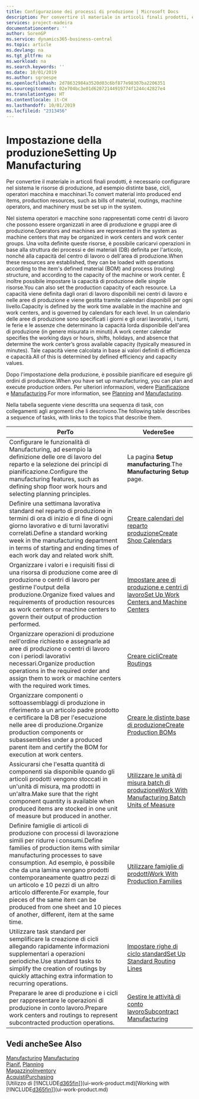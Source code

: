 ```yaml
---
title: Configurazione dei processi di produzione | Microsoft Docs
description: Per convertire il materiale in articoli finali prodotti, è necessario configurare nel sistema le risorse di produzione, ad esempio distinte base, cicli, operatori macchina e macchinari.
services: project-madeira
documentationcenter: ''
author: SorenGP
ms.service: dynamics365-business-central
ms.topic: article
ms.devlang: na
ms.tgt_pltfrm: na
ms.workload: na
ms.search.keywords: ''
ms.date: 10/01/2019
ms.author: sgroespe
ms.openlocfilehash: 2d78632984a3520d03c6bf877e98307ba2206351
ms.sourcegitcommit: 02e704bc3e01d62072144919774f1244c42827e4
ms.translationtype: HT
ms.contentlocale: it-CH
ms.lasthandoff: 10/01/2019
ms.locfileid: "2313456"
---
```

# <a name="setting-up-manufacturing"></a><span data-ttu-id="e6e38-103">Impostazione della produzione</span><span class="sxs-lookup"><span data-stu-id="e6e38-103">Setting Up Manufacturing</span></span>
<span data-ttu-id="e6e38-104">Per convertire il materiale in articoli finali prodotti, è necessario configurare nel sistema le risorse di produzione, ad esempio distinte base, cicli, operatori macchina e macchinari.</span><span class="sxs-lookup"><span data-stu-id="e6e38-104">To convert material into produced end items, production resources, such as bills of material, routings, machine operators, and machinery must be set up in the system.</span></span>

<span data-ttu-id="e6e38-105">Nel sistema operatori e macchine sono rappresentati come centri di lavoro che possono essere organizzati in aree di produzione e gruppi aree di produzione.</span><span class="sxs-lookup"><span data-stu-id="e6e38-105">Operators and machines are represented in the system as machine centers that may be organized in work centers and work center groups.</span></span> <span data-ttu-id="e6e38-106">Una volta definite queste risorse, è possibile caricarvi operazioni in base alla struttura dei processi e dei materiali (DB) definita per l'articolo, nonché alla capacità del centro di lavoro o dell'area di produzione.</span><span class="sxs-lookup"><span data-stu-id="e6e38-106">When these resources are established, they can be loaded with operations according to the item's defined material (BOM) and process (routing) structure, and according to the capacity of the machine or work center.</span></span> <span data-ttu-id="e6e38-107">È inoltre possibile impostare la capacità di produzione delle singole risorse.</span><span class="sxs-lookup"><span data-stu-id="e6e38-107">You can also set the production capacity of each resource.</span></span> <span data-ttu-id="e6e38-108">La capacità viene definita dagli orari di lavoro disponibili nei centri di lavoro e nelle aree di produzione e viene gestita tramite calendari disponibili per ogni livello.</span><span class="sxs-lookup"><span data-stu-id="e6e38-108">Capacity is defined by the work time available in the machine and work centers, and is governed by calendars for each level.</span></span> <span data-ttu-id="e6e38-109">In un calendario delle aree di produzione sono specificati i giorni e gli orari lavorativi, i turni, le ferie e le assenze che determinano la capacità lorda disponibile dell'area di produzione (in genere misurata in minuti).</span><span class="sxs-lookup"><span data-stu-id="e6e38-109">A work center calendar specifies the working days or hours, shifts, holidays, and absence that determine the work center’s gross available capacity (typically measured in minutes).</span></span> <span data-ttu-id="e6e38-110">Tale capacità viene calcolata in base ai valori definiti di efficienza e capacità.</span><span class="sxs-lookup"><span data-stu-id="e6e38-110">All of this is determined by defined efficiency and capacity values.</span></span>  

<span data-ttu-id="e6e38-111">Dopo l'impostazione della produzione, è possibile pianificare ed eseguire gli ordini di produzione.</span><span class="sxs-lookup"><span data-stu-id="e6e38-111">When you have set up manufacturing, you can plan and execute production orders.</span></span> <span data-ttu-id="e6e38-112">Per ulteriori informazioni, vedere [Pianificazione](production-planning.md) e [Manufacturing](production-manage-manufacturing.md).</span><span class="sxs-lookup"><span data-stu-id="e6e38-112">For more information, see [Planning](production-planning.md) and [Manufacturing](production-manage-manufacturing.md).</span></span>  

 <span data-ttu-id="e6e38-113">Nella tabella seguente viene descritta una sequenza di task, con collegamenti agli argomenti che li descrivono.</span><span class="sxs-lookup"><span data-stu-id="e6e38-113">The following table describes a sequence of tasks, with links to the topics that describe them.</span></span>   

|<span data-ttu-id="e6e38-114">**Per**</span><span class="sxs-lookup"><span data-stu-id="e6e38-114">**To**</span></span>|<span data-ttu-id="e6e38-115">**Vedere**</span><span class="sxs-lookup"><span data-stu-id="e6e38-115">**See**</span></span>|  
|------------|-------------|  
|<span data-ttu-id="e6e38-116">Configurare le funzionalità di Manufacturing, ad esempio la definizione delle ore di lavoro del reparto e la selezione dei principi di pianificazione.</span><span class="sxs-lookup"><span data-stu-id="e6e38-116">Configure the manufacturing features, such as defining shop floor work hours and selecting planning principles.</span></span>|<span data-ttu-id="e6e38-117">La pagina **Setup manufacturing**.</span><span class="sxs-lookup"><span data-stu-id="e6e38-117">The **Manufacturing Setup** page.</span></span>|  
|<span data-ttu-id="e6e38-118">Definire una settimana lavorativa standard nel reparto di produzione in termini di ora di inizio e di fine di ogni giorno lavorativo e di turni lavorativi correlati.</span><span class="sxs-lookup"><span data-stu-id="e6e38-118">Define a standard working week in the manufacturing department in terms of starting and ending times of each work day and related work shift.</span></span>|[<span data-ttu-id="e6e38-119">Creare calendari del reparto produzione</span><span class="sxs-lookup"><span data-stu-id="e6e38-119">Create Shop Calendars</span></span>](production-how-to-create-work-center-calendars.md)|  
|<span data-ttu-id="e6e38-120">Organizzare i valori e i requisiti fissi di una risorsa di produzione come aree di produzione o centri di lavoro per gestirne l'output della produzione.</span><span class="sxs-lookup"><span data-stu-id="e6e38-120">Organize fixed values and requirements of production resources as work centers or machine centers to govern their output of production performed.</span></span>|[<span data-ttu-id="e6e38-121">Impostare aree di produzione e centri di lavoro</span><span class="sxs-lookup"><span data-stu-id="e6e38-121">Set Up Work Centers and Machine Centers</span></span>](production-how-to-set-up-work-and-machine-centers.md)|
|<span data-ttu-id="e6e38-122">Organizzare operazioni di produzione nell'ordine richiesto e assegnarle ad aree di produzione o centri di lavoro con i periodi lavorativi necessari.</span><span class="sxs-lookup"><span data-stu-id="e6e38-122">Organize production operations in the required order and assign them to work or machine centers with the required work times.</span></span>|[<span data-ttu-id="e6e38-123">Creare cicli</span><span class="sxs-lookup"><span data-stu-id="e6e38-123">Create Routings</span></span>](production-how-to-create-routings.md)|
|<span data-ttu-id="e6e38-124">Organizzare componenti o sottoassemblaggi di produzione in riferimento a un articolo padre prodotto e certificare la DB per l'esecuzione nelle aree di produzione.</span><span class="sxs-lookup"><span data-stu-id="e6e38-124">Organize production components or subassemblies under a produced parent item and certify the BOM for execution at work centers.</span></span>|[<span data-ttu-id="e6e38-125">Creare le distinte base di produzione</span><span class="sxs-lookup"><span data-stu-id="e6e38-125">Create Production BOMs</span></span>](production-how-to-create-production-boms.md)|
|<span data-ttu-id="e6e38-126">Assicurarsi che l'esatta quantità di componenti sia disponibile quando gli articoli prodotti vengono stoccati in un'unità di misura, ma prodotti in un'altra.</span><span class="sxs-lookup"><span data-stu-id="e6e38-126">Make sure that the right component quantity is available when produced items are stocked in one unit of measure but produced in another.</span></span>|[<span data-ttu-id="e6e38-127">Utilizzare le unità di misura batch di produzione</span><span class="sxs-lookup"><span data-stu-id="e6e38-127">Work With Manufacturing Batch Units of Measure</span></span>](production-how-to-use-the-manufacturing-batch-unit-of-measure.md)|  
|<span data-ttu-id="e6e38-128">Definire famiglie di articoli di produzione con processi di lavorazione simili per ridurre i consumi.</span><span class="sxs-lookup"><span data-stu-id="e6e38-128">Define families of production items with similar manufacturing processes to save consumption.</span></span> <span data-ttu-id="e6e38-129">Ad esempio, è possibile che da una lamina vengano prodotti contemporaneamente quattro pezzi di un articolo e 10 pezzi di un altro articolo differente.</span><span class="sxs-lookup"><span data-stu-id="e6e38-129">For example, four pieces of the same item can be produced from one sheet and 10 pieces of another, different, item at the same time.</span></span>|[<span data-ttu-id="e6e38-130">Utilizzare famiglie di prodotti</span><span class="sxs-lookup"><span data-stu-id="e6e38-130">Work With Production Families</span></span>](production-how-work-family.md)|
|<span data-ttu-id="e6e38-131">Utilizzare task standard per semplificare la creazione di cicli allegando rapidamente informazioni supplementari a operazioni periodiche.</span><span class="sxs-lookup"><span data-stu-id="e6e38-131">Use standard tasks to simplify the creation of routings by quickly attaching extra information to recurring operations.</span></span>|[<span data-ttu-id="e6e38-132">Impostare righe di ciclo standard</span><span class="sxs-lookup"><span data-stu-id="e6e38-132">Set Up Standard Routing Lines</span></span>](production-how-set-up-standard-routing-lines.md)|  
|<span data-ttu-id="e6e38-133">Preparare le aree di produzione e i cicli per rappresentare le operazioni di produzione in conto lavoro.</span><span class="sxs-lookup"><span data-stu-id="e6e38-133">Prepare work centers and routings to represent subcontracted production operations.</span></span>|[<span data-ttu-id="e6e38-134">Gestire le attività di conto lavoro</span><span class="sxs-lookup"><span data-stu-id="e6e38-134">Subcontract Manufacturing</span></span>](production-how-to-subcontract-manufacturing.md)|  

## <a name="see-also"></a><span data-ttu-id="e6e38-135">Vedi anche</span><span class="sxs-lookup"><span data-stu-id="e6e38-135">See Also</span></span>
<span data-ttu-id="e6e38-136">[Manufacturing](production-manage-manufacturing.md)  </span><span class="sxs-lookup"><span data-stu-id="e6e38-136">[Manufacturing](production-manage-manufacturing.md)  </span></span>  
<span data-ttu-id="e6e38-137">[Pianif.](production-planning.md) </span><span class="sxs-lookup"><span data-stu-id="e6e38-137">[Planning](production-planning.md) </span></span>  
[<span data-ttu-id="e6e38-138">Magazzino</span><span class="sxs-lookup"><span data-stu-id="e6e38-138">Inventory</span></span>](inventory-manage-inventory.md)  
[<span data-ttu-id="e6e38-139">Acquisti</span><span class="sxs-lookup"><span data-stu-id="e6e38-139">Purchasing</span></span>](purchasing-manage-purchasing.md)  
<span data-ttu-id="e6e38-140">[Utilizzo di [!INCLUDE[d365fin](includes/d365fin_md.md)]](ui-work-product.md)</span><span class="sxs-lookup"><span data-stu-id="e6e38-140">[Working with [!INCLUDE[d365fin](includes/d365fin_md.md)]](ui-work-product.md)</span></span>
